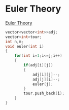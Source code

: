 # Euler Theory

[Euler Theory](https://github.com/Khaled-Mahmmoud/MyCompetitiveProgramming/blob/master/img/Graph/Theory%20Euler.pdf)
```cpp
vector<vector<int>>adj;
vector<int>tour;
int n,m;
void euler(int i)
{
    for(int i=1;i<=j;i++)
    {
        if(adj[i][j])
        {
            adj[i][j]--;
            adj[j][i]--;
            euler(j);
        }
        tour.push_back(i);
    }
}
```
